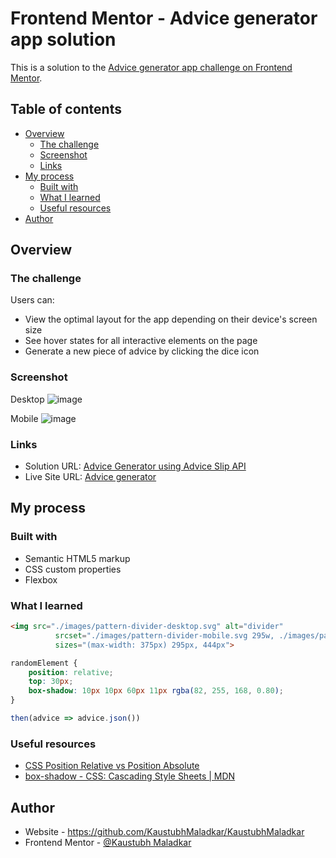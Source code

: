 # Frontend Mentor - Advice generator app solution

This is a solution to the [Advice generator app challenge on Frontend Mentor](https://www.frontendmentor.io/challenges/advice-generator-app-QdUG-13db). 

## Table of contents

- [Overview](#overview)
  - [The challenge](#the-challenge)
  - [Screenshot](#screenshot)
  - [Links](#links)
- [My process](#my-process)
  - [Built with](#built-with)
  - [What I learned](#what-i-learned)
  - [Useful resources](#useful-resources)
- [Author](#author)

## Overview

### The challenge

Users can:

- View the optimal layout for the app depending on their device's screen size
- See hover states for all interactive elements on the page
- Generate a new piece of advice by clicking the dice icon

### Screenshot

Desktop
![image](https://user-images.githubusercontent.com/74300302/176998890-5de356a0-3994-4e57-983d-7379bdc4436c.png)

Mobile
![image](https://user-images.githubusercontent.com/74300302/176998931-02c27681-2cc7-4bd7-87d2-d7201d640e75.png)

### Links

- Solution URL: [Advice Generator using Advice Slip API](https://www.frontendmentor.io/solutions/advice-generator-using-advice-slip-api-JM-FRmxeC6)
- Live Site URL: [Advice generator](https://kaustubhmaladkar.github.io/Advice-Generator/)

## My process

### Built with

- Semantic HTML5 markup
- CSS custom properties
- Flexbox

### What I learned

```html
<img src="./images/pattern-divider-desktop.svg" alt="divider"
          srcset="./images/pattern-divider-mobile.svg 295w, ./images/pattern-divider-desktop.svg 444w"
          sizes="(max-width: 375px) 295px, 444px">
```
```css
randomElement {
    position: relative;
    top: 30px;
    box-shadow: 10px 10px 60px 11px rgba(82, 255, 168, 0.80);
}
```
```js
then(advice => advice.json())
```

### Useful resources

- [CSS Position Relative vs Position Absolute](https://kolosek.com/css-position-relative-vs-position-absolute/)
- [box-shadow - CSS: Cascading Style Sheets | MDN](https://developer.mozilla.org/en-US/docs/Web/CSS/box-shadow)

## Author

- Website - https://github.com/KaustubhMaladkar/KaustubhMaladkar
- Frontend Mentor - [@Kaustubh Maladkar](https://www.frontendmentor.io/profile/KaustubhMaladkar)

